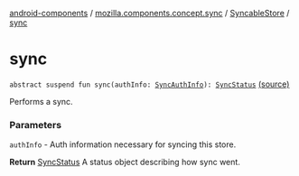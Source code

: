 [android-components](../../index.md) / [mozilla.components.concept.sync](../index.md) / [SyncableStore](index.md) / [sync](./sync.md)

# sync

`abstract suspend fun sync(authInfo: `[`SyncAuthInfo`](../-sync-auth-info/index.md)`): `[`SyncStatus`](../-sync-status/index.md) [(source)](https://github.com/mozilla-mobile/android-components/blob/master/components/concept/sync/src/main/java/mozilla/components/concept/sync/Sync.kt#L69)

Performs a sync.

### Parameters

`authInfo` - Auth information necessary for syncing this store.

**Return**
[SyncStatus](../-sync-status/index.md) A status object describing how sync went.

